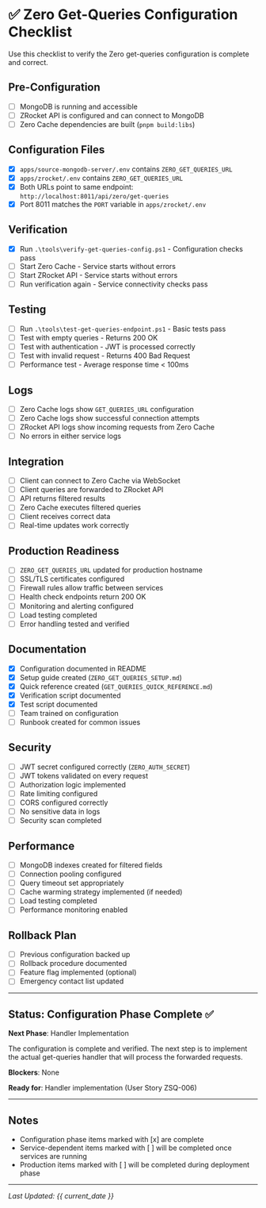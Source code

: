 # ✅ Zero Get-Queries Configuration Checklist

Use this checklist to verify the Zero get-queries configuration is complete and correct.

## Pre-Configuration

- [ ] MongoDB is running and accessible
- [ ] ZRocket API is configured and can connect to MongoDB
- [ ] Zero Cache dependencies are built (`pnpm build:libs`)

## Configuration Files

- [x] `apps/source-mongodb-server/.env` contains `ZERO_GET_QUERIES_URL`
- [x] `apps/zrocket/.env` contains `ZERO_GET_QUERIES_URL`
- [x] Both URLs point to same endpoint: `http://localhost:8011/api/zero/get-queries`
- [x] Port 8011 matches the `PORT` variable in `apps/zrocket/.env`

## Verification

- [x] Run `.\tools\verify-get-queries-config.ps1` - Configuration checks pass
- [ ] Start Zero Cache - Service starts without errors
- [ ] Start ZRocket API - Service starts without errors
- [ ] Run verification again - Service connectivity checks pass

## Testing

- [ ] Run `.\tools\test-get-queries-endpoint.ps1` - Basic tests pass
- [ ] Test with empty queries - Returns 200 OK
- [ ] Test with authentication - JWT is processed correctly
- [ ] Test with invalid request - Returns 400 Bad Request
- [ ] Performance test - Average response time < 100ms

## Logs

- [ ] Zero Cache logs show `GET_QUERIES_URL` configuration
- [ ] Zero Cache logs show successful connection attempts
- [ ] ZRocket API logs show incoming requests from Zero Cache
- [ ] No errors in either service logs

## Integration

- [ ] Client can connect to Zero Cache via WebSocket
- [ ] Client queries are forwarded to ZRocket API
- [ ] API returns filtered results
- [ ] Zero Cache executes filtered queries
- [ ] Client receives correct data
- [ ] Real-time updates work correctly

## Production Readiness

- [ ] `ZERO_GET_QUERIES_URL` updated for production hostname
- [ ] SSL/TLS certificates configured
- [ ] Firewall rules allow traffic between services
- [ ] Health check endpoints return 200 OK
- [ ] Monitoring and alerting configured
- [ ] Load testing completed
- [ ] Error handling tested and verified

## Documentation

- [x] Configuration documented in README
- [x] Setup guide created (`ZERO_GET_QUERIES_SETUP.md`)
- [x] Quick reference created (`GET_QUERIES_QUICK_REFERENCE.md`)
- [x] Verification script documented
- [x] Test script documented
- [ ] Team trained on configuration
- [ ] Runbook created for common issues

## Security

- [ ] JWT secret configured correctly (`ZERO_AUTH_SECRET`)
- [ ] JWT tokens validated on every request
- [ ] Authorization logic implemented
- [ ] Rate limiting configured
- [ ] CORS configured correctly
- [ ] No sensitive data in logs
- [ ] Security scan completed

## Performance

- [ ] MongoDB indexes created for filtered fields
- [ ] Connection pooling configured
- [ ] Query timeout set appropriately
- [ ] Cache warming strategy implemented (if needed)
- [ ] Load testing completed
- [ ] Performance monitoring enabled

## Rollback Plan

- [ ] Previous configuration backed up
- [ ] Rollback procedure documented
- [ ] Feature flag implemented (optional)
- [ ] Emergency contact list updated

---

## Status: Configuration Phase Complete ✅

**Next Phase**: Handler Implementation

The configuration is complete and verified. The next step is to implement the actual get-queries handler that will process the forwarded requests.

**Blockers**: None

**Ready for**: Handler implementation (User Story ZSQ-006)

---

## Notes

- Configuration phase items marked with [x] are complete
- Service-dependent items marked with [ ] will be completed once services are running
- Production items marked with [ ] will be completed during deployment phase

---

_Last Updated: {{ current_date }}_
